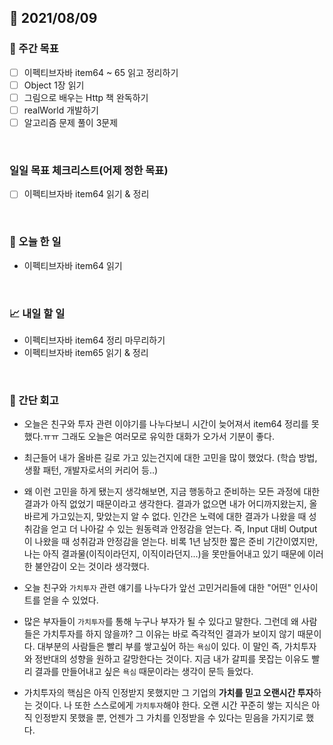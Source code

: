 ## 📅 2021/08/09


### 👏 주간 목표
- [ ] 이펙티브자바 item64 ~ 65 읽고 정리하기
- [ ] Object 1장 읽기
- [ ] 그림으로 배우는 Http 책 완독하기
- [ ] realWorld 개발하기
- [ ] 알고리즘 문제 풀이 3문제

<br/>

### 일일 목표 체크리스트(어제 정한 목표)
- [ ] 이펙티브자바 item64 읽기 & 정리

<br/>

### 💯 오늘 한 일

- 이펙티브자바 item64 읽기

<br/>

### 📈 내일 할 일

- 이펙티브자바 item64 정리 마무리하기
- 이펙티브자바 item65 읽기 & 정리

<br/>

### 🤔 간단 회고

- 오늘은 친구와 투자 관련 이야기를 나누다보니 시간이 늦어져서 item64 정리를 못했다.ㅠㅠ 그래도 오늘은 여러모로 유익한 대화가 오가서 기분이 좋다.
  

- 최근들어 내가 올바른 길로 가고 있는건지에 대한 고민을 많이 했었다. (학습 방법, 생활 패턴, 개발자로서의 커리어 등..)
- 왜 이런 고민을 하게 됐는지 생각해보면, 지금 행동하고 준비하는 모든 과정에 대한 결과가 아직 없었기 때문이라고 생각한다. 결과가 없으면 내가 어디까지왔는지, 올바르게 가고있는지, 맞았는지 알 수 없다. 
  인간은 노력에 대한 결과가 나왔을 때 성취감을 얻고 더 나아갈 수 있는 원동력과 안정감을 얻는다. 즉, Input 대비 Output이 나왔을 때 성취감과 안정감을 얻는다. 
  비록 1년 남짓한 짧은 준비 기간이였지만, 나는 아직 결과물(이직이라던지, 이직이라던지...)을 못만들어내고 있기 때문에 이러한 불안감이 오는 것이라 생각했다.
- 오늘 친구와 `가치투자` 관련 얘기를 나누다가 앞선 고민거리들에 대한 "어떤" 인사이트를 얻을 수 있었다.

- 많은 부자들이 `가치투자`를 통해 누구나 부자가 될 수 있다고 말한다. 그런데 왜 사람들은 가치투자를 하지 않을까? 
  그 이유는 바로 즉각적인 결과가 보이지 않기 때문이다. 대부분의 사람들은 빨리 부를 쌓고싶어 하는 `욕심`이 있다.
  이 말인 즉, 가치투자와 정반대의 성향을 원하고 갈망한다는 것이다.
  지금 내가 갈피를 못잡는 이유도 빨리 결과를 만들어내고 싶은 `욕심` 때문이라는 생각이 문득 들었다.
  
- 가치투자의 핵심은 아직 인정받지 못했지만 그 기업의 **가치를 믿고 오랜시간 투자**하는 것이다. 
  나 또한 스스로에게 `가치투자`해야 한다. 오랜 시간 꾸준히 쌓는 지식은 아직 인정받지 못했을 뿐, 언젠가 그 가치를 인정받을 수 있다는 믿음을 가지기로 했다.



 


